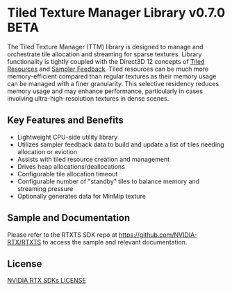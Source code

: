 # Tiled Texture Manager Library v0.7.0 BETA

The Tiled Texture Manager (TTM) library is designed to manage and orchestrate tile allocation and streaming for sparse textures. Library functionality is tightly coupled with the Direct3D 12 concepts of [Tiled Resources](https://learn.microsoft.com/en-us/windows/win32/api/d3d12/ne-d3d12-d3d12_tiled_resources_tier) and [Sampler Feedback](https://microsoft.github.io/DirectX-Specs/d3d/SamplerFeedback.html). Tiled resources can be much more memory-efficient compared than regular textures as their memory usage can be managed with a finer granularity. This selective residency reduces memory usage and may enhance performance, particularly in cases involving ultra-high-resolution textures in dense scenes.

## Key Features and Benefits

* Lightweight CPU-side utility library
* Utilizes sampler feedback data to build and update a list of tiles needing allocation or eviction
* Assists with tiled resource creation and management
* Drives heap allocations/deallocations
* Configurable tile allocation timeout
* Configurable number of "standby" tiles to balance memory and streaming pressure
* Optionally generates data for MinMip texture

## Sample and Documentation

Please refer to the RTXTS SDK repo at https://github.com/NVIDIA-RTX/RTXTS to access the sample and relevant documentation.

## License

[NVIDIA RTX SDKs LICENSE](license.txt)
